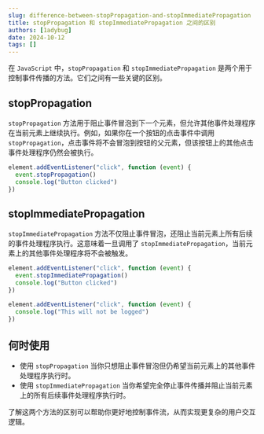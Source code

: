 ```yaml
---
slug: difference-between-stopPropagation-and-stopImmediatePropagation
title: stopPropagation 和 stopImmediatePropagation 之间的区别
authors: [1adybug]
date: 2024-10-12
tags: []
---
```


在 `JavaScript` 中，`stopPropagation` 和 `stopImmediatePropagation` 是两个用于控制事件传播的方法。它们之间有一些关键的区别。

## stopPropagation

`stopPropagation` 方法用于阻止事件冒泡到下一个元素，但允许其他事件处理程序在当前元素上继续执行。例如，如果你在一个按钮的点击事件中调用 `stopPropagation`，点击事件将不会冒泡到按钮的父元素，但该按钮上的其他点击事件处理程序仍然会被执行。

```typescript
element.addEventListener("click", function (event) {
  event.stopPropagation()
  console.log("Button clicked")
})
```

## stopImmediatePropagation

`stopImmediatePropagation` 方法不仅阻止事件冒泡，还阻止当前元素上所有后续的事件处理程序执行。这意味着一旦调用了 `stopImmediatePropagation`，当前元素上的其他事件处理程序将不会被触发。

```typescript
element.addEventListener("click", function (event) {
  event.stopImmediatePropagation()
  console.log("Button clicked")
})

element.addEventListener("click", function (event) {
  console.log("This will not be logged")
})
```

## 何时使用

- 使用 `stopPropagation` 当你只想阻止事件冒泡但仍希望当前元素上的其他事件处理程序执行时。
- 使用 `stopImmediatePropagation` 当你希望完全停止事件传播并阻止当前元素上的所有后续事件处理程序执行时。

了解这两个方法的区别可以帮助你更好地控制事件流，从而实现更复杂的用户交互逻辑。
